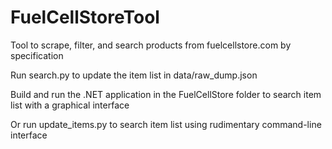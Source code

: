 # FuelCellStoreTool
 Tool to scrape, filter, and search products from fuelcellstore.com by specification

 Run search.py to update the item list in data/raw_dump.json

 Build and run the .NET application in the FuelCellStore folder to search item list with a graphical interface
 
 Or run update_items.py to search item list using rudimentary command-line interface
